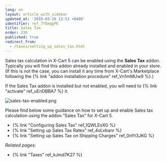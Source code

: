 ```yaml
---
lang: en
layout: article_with_sidebar
updated_at: '2019-03-19 12:53 +0400'
identifier: ref_7fGmqgPE
title: Sales Tax
order: 230
published: true
redirect_from:
  - /taxes/setting_up_sales_tax.html
---
```

Sales tax calculation in X-Cart 5 can be enabled using the **Sales Tax** addon. Typically you will find this addon already installed and enabled in your store. (If this is not the case, you can install it any time from X-Cart's Marketplace following the {% link "addon installation procedure" ref_Vn1mMUw9 %}.) 

If the Sales Tax addon is installed but not enabled, you will need to {% link "activate" ref_uEnDBBA7 %} it. 

![sales-tax-enabled.png]({{site.baseurl}}/attachments/ref_7fGmqgPE/sales-tax-enabled.png)

Please find below some guidance on how to set up and enable Sales tax calculation using the addon “Sales Tax” for X-Cart 5. 

*  {% link "Configuring Sales Tax" ref_1QWLEsXG %}
*  {% link "Setting up Sales Tax Rates" ref_4oLvbanr %}
*  {% link "Setting up Sales Tax on Shipping Charges" ref_0nYt3JKG %}


_Related pages:_

*   {% link "Taxes" ref_kJmd7K27 %}